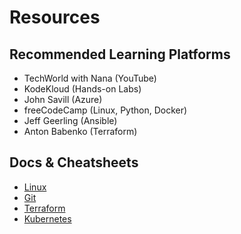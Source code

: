 # Resources

## Recommended Learning Platforms
- TechWorld with Nana (YouTube)
- KodeKloud (Hands-on Labs)
- John Savill (Azure)
- freeCodeCamp (Linux, Python, Docker)
- Jeff Geerling (Ansible)
- Anton Babenko (Terraform)

## Docs & Cheatsheets
- [Linux](https://tldp.org/LDP/intro-linux/html/)
- [Git](https://git-scm.com/docs)
- [Terraform](https://developer.hashicorp.com/terraform/docs)
- [Kubernetes](https://kubernetes.io/docs/)
